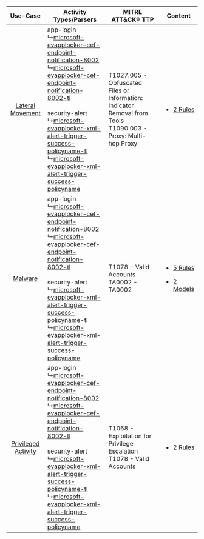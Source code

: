 |    Use-Case    | Activity Types/Parsers    | MITRE ATT&CK® TTP    | Content    |
|:----:| ---- | ---- | ---- |
|    [Lateral Movement](../../../UseCases/uc_lateral_movement.md)    |  app-login<br> ↳[microsoft-evapplocker-cef-endpoint-notification-8002](Ps/pC_microsoftevapplockercefendpointnotification8002.md)<br> ↳[microsoft-evapplocker-cef-endpoint-notification-8002-tl](Ps/pC_microsoftevapplockercefendpointnotification8002tl.md)<br><br> security-alert<br> ↳[microsoft-evapplocker-xml-alert-trigger-success-policyname-tl](Ps/pC_microsoftevapplockerxmlalerttriggersuccesspolicynametl.md)<br> ↳[microsoft-evapplocker-xml-alert-trigger-success-policyname](Ps/pC_microsoftevapplockerxmlalerttriggersuccesspolicyname.md)<br> | T1027.005 - Obfuscated Files or Information: Indicator Removal from Tools<br>T1090.003 - Proxy: Multi-hop Proxy<br> | [<ul><li>2 Rules</li></ul>](RM/r_m_microsoft_event_viewer_-_applocker_Lateral_Movement.md)    |
|    [Malware](../../../UseCases/uc_malware.md)    |  app-login<br> ↳[microsoft-evapplocker-cef-endpoint-notification-8002](Ps/pC_microsoftevapplockercefendpointnotification8002.md)<br> ↳[microsoft-evapplocker-cef-endpoint-notification-8002-tl](Ps/pC_microsoftevapplockercefendpointnotification8002tl.md)<br><br> security-alert<br> ↳[microsoft-evapplocker-xml-alert-trigger-success-policyname-tl](Ps/pC_microsoftevapplockerxmlalerttriggersuccesspolicynametl.md)<br> ↳[microsoft-evapplocker-xml-alert-trigger-success-policyname](Ps/pC_microsoftevapplockerxmlalerttriggersuccesspolicyname.md)<br> | T1078 - Valid Accounts<br>TA0002 - TA0002<br>    | [<ul><li>5 Rules</li></ul><ul><li>2 Models</li></ul>](RM/r_m_microsoft_event_viewer_-_applocker_Malware.md) |
| [Privileged Activity](../../../UseCases/uc_privileged_activity.md) |  app-login<br> ↳[microsoft-evapplocker-cef-endpoint-notification-8002](Ps/pC_microsoftevapplockercefendpointnotification8002.md)<br> ↳[microsoft-evapplocker-cef-endpoint-notification-8002-tl](Ps/pC_microsoftevapplockercefendpointnotification8002tl.md)<br><br> security-alert<br> ↳[microsoft-evapplocker-xml-alert-trigger-success-policyname-tl](Ps/pC_microsoftevapplockerxmlalerttriggersuccesspolicynametl.md)<br> ↳[microsoft-evapplocker-xml-alert-trigger-success-policyname](Ps/pC_microsoftevapplockerxmlalerttriggersuccesspolicyname.md)<br> | T1068 - Exploitation for Privilege Escalation<br>T1078 - Valid Accounts<br>    | [<ul><li>2 Rules</li></ul>](RM/r_m_microsoft_event_viewer_-_applocker_Privileged_Activity.md)    |
